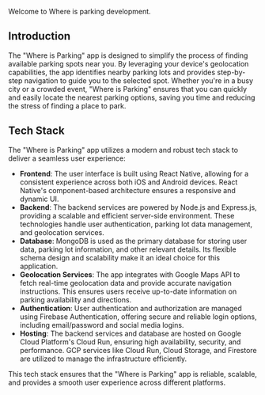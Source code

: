 Welcome to Where is parking development.

## Introduction

The "Where is Parking" app is designed to simplify the process of finding available parking spots near you. By leveraging your device's geolocation capabilities, the app identifies nearby parking lots and provides step-by-step navigation to guide you to the selected spot. Whether you're in a busy city or a crowded event, "Where is Parking" ensures that you can quickly and easily locate the nearest parking options, saving you time and reducing the stress of finding a place to park.

## Tech Stack

The "Where is Parking" app utilizes a modern and robust tech stack to deliver a seamless user experience:

- **Frontend**: The user interface is built using React Native, allowing for a consistent experience across both iOS and Android devices. React Native's component-based architecture ensures a responsive and dynamic UI.
- **Backend**: The backend services are powered by Node.js and Express.js, providing a scalable and efficient server-side environment. These technologies handle user authentication, parking lot data management, and geolocation services.
- **Database**: MongoDB is used as the primary database for storing user data, parking lot information, and other relevant details. Its flexible schema design and scalability make it an ideal choice for this application.
- **Geolocation Services**: The app integrates with Google Maps API to fetch real-time geolocation data and provide accurate navigation instructions. This ensures users receive up-to-date information on parking availability and directions.
- **Authentication**: User authentication and authorization are managed using Firebase Authentication, offering secure and reliable login options, including email/password and social media logins.
- **Hosting**: The backend services and database are hosted on Google Cloud Platform's Cloud Run, ensuring high availability, security, and performance. GCP services like Cloud Run, Cloud Storage, and Firestore are utilized to manage the infrastructure efficiently.

This tech stack ensures that the "Where is Parking" app is reliable, scalable, and provides a smooth user experience across different platforms.

